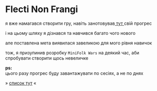 # Flecti Non Frangi


я вже намагався створити гру, навіть занотовував[ тут ](https://github.com/darkestinkgames/bemyfirst)свій прогрес

і на цьому шляху я дізнався та навчився багато чого нового

але поставлена мета виявилася завеликою для мого рівня навичок

тож, я призупинив розробку `MiniFolk Wars` на деякий час, аби спробувати створити щось невеличке


**ps:** <br />
цього разу прогрес буду завантажувати по сесіях, а не по днях

» [список тут](https://github.com/darkestinkgames/side1/commits/main) «

